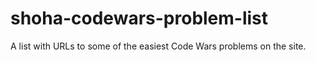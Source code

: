 # shoha-codewars-problem-list
A list with URLs to some of the easiest Code Wars problems on the site.
